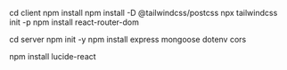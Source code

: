 cd client
npm install
npm install -D @tailwindcss/postcss
npx tailwindcss init -p
npm install react-router-dom

cd server
npm init -y
npm install express mongoose dotenv cors

npm install lucide-react
